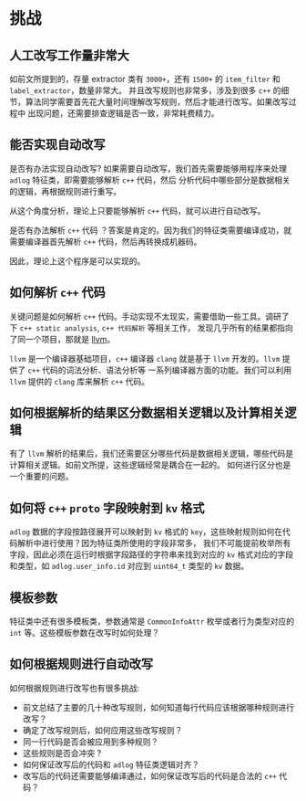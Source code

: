 # 挑战

## 人工改写工作量非常大

如前文所提到的，存量 extractor 类有 `3000+`，还有 `1500+` 的 `item_filter` 和 `label_extractor`，数量非常大。
并且改写规则也非常多，涉及到很多 `c++` 的细节，算法同学需要首先花大量时间理解改写规则，然后才能进行改写。如果改写过程中
出现问题，还需要排查逻辑是否一致，非常耗费精力。

## 能否实现自动改写

是否有办法实现自动改写? 如果需要自动改写，我们首先需要能够用程序来处理 `adlog` 特征类，即需要能够解析 `c++` 代码，然后
分析代码中哪些部分是数据相关的逻辑，再根据规则进行重写。

从这个角度分析，理论上只要能够解析 `c++` 代码，就可以进行自动改写。

是否有办法解析 `c++` 代码 ？答案是肯定的。因为我们的特征类需要编译成功，就需要编译器首先解析 `c++` 代码，然后再转换成机器码。

因此，理论上这个程序是可以实现的。

## 如何解析 `c++` 代码

关键问题是如何解析 `c++` 代码。手动实现不太现实，需要借助一些工具。调研了下 `c++ static analysis`, `c++ 代码解析` 等相关工作，
发现几乎所有的结果都指向了同一个项目，那就是 [llvm](https://llvm.org/)。

`llvm` 是一个编译器基础项目，`c++` 编译器 `clang` 就是基于 `llvm` 开发的。`llvm` 提供了 `c++` 代码的词法分析、语法分析等
一系列编译器方面的功能。我们可以利用 `llvm` 提供的 `clang` 库来解析 `c++` 代码。

## 如何根据解析的结果区分数据相关逻辑以及计算相关逻辑

有了 `llvm` 解析的结果后，我们还需要区分哪些代码是数据相关逻辑，哪些代码是计算相关逻辑。如前文所提，这些逻辑经常是耦合在一起的。
如何进行区分也是一个重要的问题。

## 如何将 `c++` `proto` 字段映射到 `kv` 格式

`adlog` 数据的字段按路径展开可以映射到 `kv` 格式的 `key`，这些映射规则如何在代码解析中进行使用？因为特征类所使用的字段非常多，
我们不可能提前枚举所有字段，因此必须在运行时根据字段路径的字符串来找到对应的 `kv` 格式对应的字段和类型，如 `adlog.user_info.id`
对应到 `uint64_t` 类型的 `kv` 数据。

## 模板参数

特征类中还有很多模板类，参数通常是 `CommonInfoAttr` 枚举或者行为类型对应的 `int` 等。这些模板参数在改写时如何处理？

## 如何根据规则进行自动改写

如何根据规则进行改写也有很多挑战:
- 前文总结了主要的几十种改写规则，如何知道每行代码应该根据哪种规则进行改写？
- 确定了改写规则后，如何应用这些改写规则？
- 同一行代码是否会被应用到多种规则？
- 这些规则是否会冲突 ?
- 如何保证改写后的代码和 `adlog` 特征类逻辑对齐？
- 改写后的代码还需要能够编译通过，如何保证改写后的代码是合法的 `c++` 代码？
